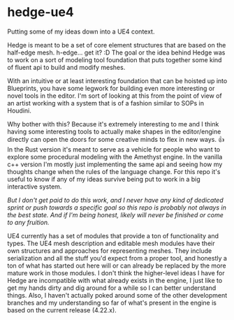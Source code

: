 # hedge-ue4
Putting some of my ideas down into a UE4 context.

Hedge is meant to be a set of core element structures that are based on the half-edge mesh. h-edge... get it? :D
The goal or the idea behind Hedge was to work on a sort of modeling tool foundation that puts together some kind
of fluent api to build and modify meshes. 

With an intuitive or at least interesting foundation that can be hoisted up into Blueprints, you have some legwork for 
building even more interesting or novel tools in the editor. I'm sort of looking at this from the point of view of an 
artist working with a system that is of a fashion similar to SOPs in Houdini.

Why bother with this? Because it's extremely interesting to me and I think having some interesting tools to actually
make shapes in the editor/engine directly can open the doors for some creative minds to flex in new ways. :+1:
In the Rust version it's meant to serve as a vehicle for people who want to explore some procedural modeling with the
Amethyst engine. In the vanilla c++ version I'm mostly just implementing the same api and seeing how my thoughts
change when the rules of the language change. For this repo it's useful to know if any of my ideas survive being put
to work in a big interactive system.


*But I don't get paid to do this work, and I never have any kind of dedicated sprint or push towards a specific goal
so this repo is probably not always in the best state. And if I'm being honest, likely will never be finished or
come to any fruition.*


UE4 currently has a set of modules that provide a ton of functionality and types. 
The UE4 mesh description and editable mesh modules have their own structures and approaches for representing meshes.
They include serialization and all the stuff you'd expect from a proper tool, and honestly a ton of what has started
out here will or can already be replaced by the more mature work in those modules. I don't think the higher-level
ideas I have for Hedge are incompatible with what already exists in the engine, I just like to get my hands dirty and 
dig around for a while so I can better understand things. Also, I haven't actually poked around some of the other
development branches and my understanding so far of what's present in the engine is based on the current release (4.22.x).
